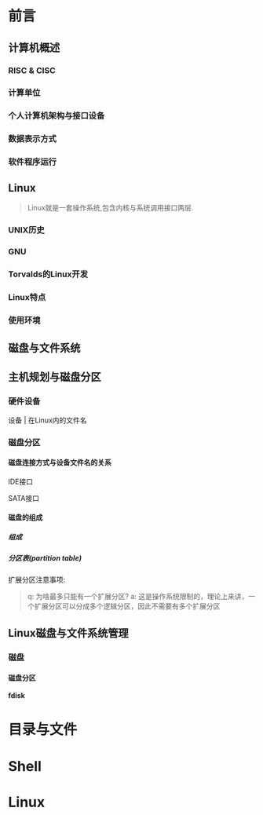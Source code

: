 # 前言

## 计算机概述

### RISC & CISC

### 计算单位

### 个人计算机架构与接口设备

### 数据表示方式

### 软件程序运行

## Linux

> Linux就是一套操作系统,包含内核与系统调用接口两层.

### UNIX历史

### GNU

### Torvalds的Linux开发

### Linux特点

### 使用环境

## 磁盘与文件系统

## 主机规划与磁盘分区

### 硬件设备

设备  |  在Linux内的文件名

### 磁盘分区

#### 磁盘连接方式与设备文件名的关系

IDE接口

SATA接口

#### 磁盘的组成

##### 组成

##### 分区表(partition table)

扩展分区注意事项:




> q: 为啥最多只能有一个扩展分区?
> a: 这是操作系统限制的，理论上来讲，一个扩展分区可以分成多个逻辑分区，因此不需要有多个扩展分区

## Linux磁盘与文件系统管理

### 磁盘

#### 磁盘分区

**fdisk**

# 目录与文件

# Shell

# Linux

